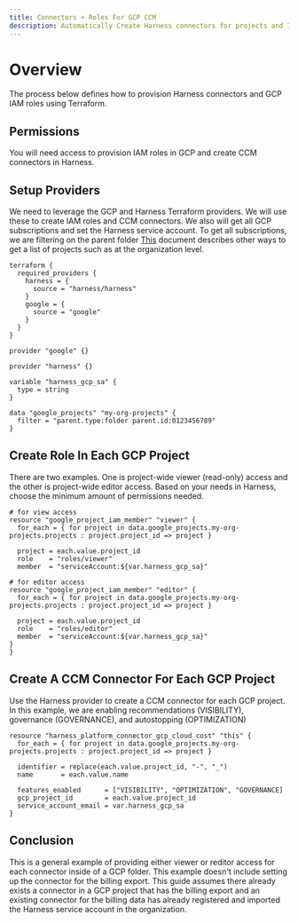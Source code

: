 ```yaml
---
title: Connectors + Roles For GCP CCM
description: Automatically Create Harness connectors for projects and IAM roles in each GCP subscription
---
```


# Overview

The process below defines how to provision Harness connectors and GCP IAM roles using Terraform.

## Permissions

You will need access to provision IAM roles in GCP and create CCM connectors in Harness.

## Setup Providers

We need to leverage the GCP and Harness Terraform providers. We will use these to create IAM roles and CCM connectors. We also will get all GCP subscriptions and set the Harness service account.  To get all subscriptions, we are filtering on the parent folder  [This](https://registry.terraform.io/providers/hashicorp/google/latest/docs/data-sources/projects) document describes other ways to get a list of projects such as at the organization level.

```
terraform {
  required_providers {
    harness = {
      source = "harness/harness"
    }
    google = {
      source = "google"
    }
  }
}

provider "google" {}

provider "harness" {}

variable "harness_gcp_sa" {
  type = string
}

data "google_projects" "my-org-projects" {
  filter = "parent.type:folder parent.id:0123456789"
}
```

## Create Role In Each GCP Project

There are two examples. One is project-wide viewer (read-only) access and the other is project-wide editor access. Based on your needs in Harness, choose the minimum amount of permissions needed.

```
# for view access
resource "google_project_iam_member" "viewer" {
  for_each = { for project in data.google_projects.my-org-projects.projects : project.project_id => project }

  project = each.value.project_id
  role    = "roles/viewer"
  member  = "serviceAccount:${var.harness_gcp_sa}"

# for editor access
resource "google_project_iam_member" "editor" {
  for_each = { for project in data.google_projects.my-org-projects.projects : project.project_id => project }

  project = each.value.project_id
  role    = "roles/editor"
  member  = "serviceAccount:${var.harness_gcp_sa}"
}
}
```

## Create A CCM Connector For Each GCP Project

Use the Harness provider to create a CCM connector for each GCP project. In this example, we are enabling recommendations (VISIBILITY), governance (GOVERNANCE), and autostopping (OPTIMIZATION)

```
resource "harness_platform_connector_gcp_cloud_cost" "this" {
  for_each = { for project in data.google_projects.my-org-projects.projects : project.project_id => project }

  identifier = replace(each.value.project_id, "-", "_")
  name       = each.value.name

  features_enabled      = ["VISIBILITY", "OPTIMIZATION", "GOVERNANCE]
  gcp_project_id        = each.value.project_id
  service_account_email = var.harness_gcp_sa
}
```

## Conclusion

This is a general example of providing either viewer or reditor access for each connector inside of a GCP folder. This example doesn't include setting up the connector for the billing export. This guide assumes there already exists a connector in a GCP project that has the billing export and an existing connector for the billing data has already registered and imported the Harness service account in the organization.